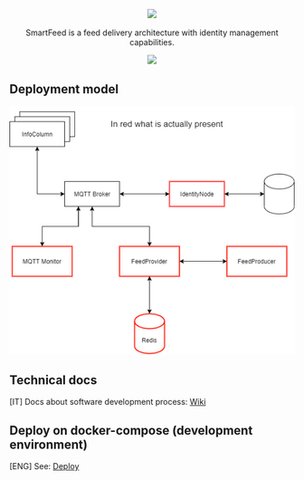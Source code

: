<p align="center">
  <img src="https://spee.ch/4/templogo.png">
  
</p>

<p align="center">SmartFeed is a feed delivery architecture with identity management capabilities.</p>

<p align="center">
  <a href="https://sonarcloud.io/dashboard?id=AlessandroSpallina_SmartFeed">
    <img src="https://sonarcloud.io/api/project_badges/measure?project=AlessandroSpallina_SmartFeed&metric=alert_status">
  </a>
</p>

## Deployment model
<p align="center">
  <img src="https://raw.githubusercontent.com/AlessandroSpallina/SmartFeed/master/res/deployment-model/SmartFeed-Architecture.png">
</p>

## Technical docs
[IT] Docs about software development process: [Wiki](https://github.com/AlessandroSpallina/SmartFeed/wiki)

## Deploy on docker-compose (development environment)
[ENG] See: [Deploy](https://github.com/AlessandroSpallina/SmartFeed/blob/master/__deploy/README.md)
